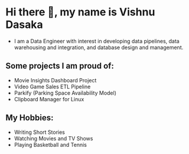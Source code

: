 # Hi there 👋, my name is Vishnu Dasaka 

- I am a Data Engineer with interest in developing data pipelines, data warehousing and integration, and database design and management.
  
## Some projects I am proud of:
- Movie Insights Dashboard Project
- Video Game Sales ETL Pipeline
- Parkify (Parking Space Availability Model)
- Clipboard Manager for Linux

## My Hobbies:
- Writing Short Stories
- Watching Movies and TV Shows
- Playing Basketball and Tennis
